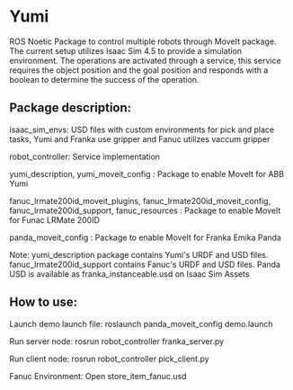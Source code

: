 # Yumi
ROS Noetic Package to control multiple robots through MoveIt package. The current setup utilizes Isaac Sim 4.5 to provide a simulation environment. The operations are activated through a service, this service requires the object position and the goal position and responds with a boolean to determine the success of the operation. 

## Package description:

isaac_sim_envs: USD files with custom environments for pick and place tasks, Yumi and Franka use gripper and Fanuc utilizes vaccum gripper

robot_controller: Service implementation

yumi_description, yumi_moveit_config : Package to enable MoveIt for ABB Yumi

fanuc_lrmate200id_moveit_plugins, fanuc_lrmate200id_moveit_config, fanuc_lrmate200id_support, fanuc_resources : Package to enable MoveIt for Funac LRMate 200ID

panda_moveit_config : Package to enable MoveIt for Franka Emika Panda

Note: yumi_description package contains Yumi's URDF and USD files. fanuc_lrmate200id_support contains Fanuc's URDF and USD files. Panda USD is available as franka_instanceable.usd on Isaac Sim Assets 

## How to use:
Launch demo launch file: 
roslaunch panda_moveit_config demo.launch

Run server node:
rosrun robot_controller franka_server.py

Run client node:
rosrun robot_controller pick_client.py

Fanuc Environment:
Open store_item_fanuc.usd

